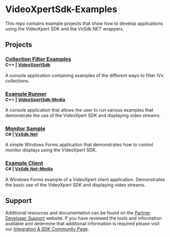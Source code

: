 # VideoXpertSdk-Examples

This repo contains example projects that show how to develop applications using the VideoXpert SDK and the VxSdk.NET wrappers.

## Projects

### [Collection Filter Examples](/VideoXpertSdk-CollectionFilterExamples/)<br><sub>C++ | [VideoXpertSdk](https://github.com/pelcointegrations/VideoXpertSdk)</sub>
A console application containing examples of the different ways to filter IVx collections.

### [Example Runner](/VideoXpertSdk-ExampleRunner/)<br><sub>C++ | [VideoXpertSdk-Media](https://github.com/pelcointegrations/VideoXpertSdk-Media)</sub>
A console application that allows the user to run various examples that demonstrate the use of the VideoXpert SDK and displaying video streams.

### [Monitor Sample](/VxSdk.Net-MonitorSample/)<br><sub>C# | [VxSdk.Net](https://github.com/pelcointegrations/VxSdk.NET)</sub>
A simple Windows Forms application that demonstrates how to control monitor displays using the VideoXpert SDK.

### [Example Client](/VxSdk.Net-ExampleClient/)<br><sub>C# | [VxSdk.Net-Media](https://github.com/pelcointegrations/VxSdk.NET)</sub>
A Windows Forms example of a VideoXpert client application.  Demonstrates the basic use of the VideoXpert SDK and displaying video streams.

## Support

Additional resources and documentation can be found on the [Partner Developer Support](https://www.pelco.com/training-support/developer-support/) website.  If you have reviewed the tools and information available and determine that additional information is required please visit our [Integration & SDK Community Page](https://support.pelco.com/s/topic/0TO0a000000qDriGAE/videoxpert-vx-sdk).
